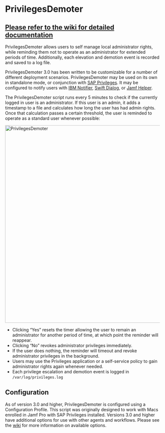 # PrivilegesDemoter

## [Please refer to the wiki for detailed documentation](https://github.com/sgmills/PrivilegesDemoter/wiki)

PrivilegesDemoter allows users to self manage local administrator rights, while reminding them not to operate as an administrator for extended periods of time. Additionally, each elevation and demotion event is recorded and saved to a log file.

PrivilegesDemoter 3.0 has been written to be customizable for a number of different deployment scenarios. PrivilegesDemoter may be used on its own in standalone mode, or conjunction with [SAP Privileges](https://github.com/SAP/macOS-enterprise-privileges). It may be configured to notify users with [IBM Notifier](https://github.com/IBM/mac-ibm-notifications), [Swift Dialog](https://github.com/bartreardon/swiftDialog), or [Jamf Helper](https://learn.jamf.com/bundle/jamf-pro-documentation-current/page/Applications_and_Utilities.html).

The PrivilegesDemoter script runs every 5 minutes to check if the currently logged in user is an administrator. If this user is an admin, it adds a timestamp to a file and calculates how long the user has had admin rights. Once that calculation passes a certain threshold, the user is reminded to operate as a standard user whenever possible:

<img width="641" alt="PrivilegesDemoter" src="https://user-images.githubusercontent.com/1520833/167688261-3c2b6956-a772-4cac-8385-65efd3afc22b.png">

- Clicking “Yes” resets the timer allowing the user to remain an administrator for another period of time, at which point the reminder will reappear.
- Clicking “No” revokes administrator privileges immediately. 
- If the user does nothing, the reminder will timeout and revoke administrator privileges in the background.
- Users may use the Privileges application or a self-service policy to gain administrator rights again whenever needed.
- Each privilege escalation and demotion event is logged in `/var/log/privileges.log`

## Configuration

As of version 3.0 and higher, PrivilegesDemoter is configured using a Configuration Profile. This script was originally designed to work with Macs enrolled in Jamf Pro with SAP Privileges installed. Versions 3.0 and higher have additional options for use with other agents and workflows. Please see the [wiki](https://github.com/sgmills/PrivilegesDemoter/wiki) for more information on available options.